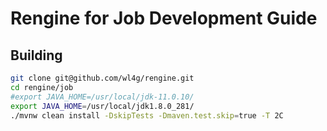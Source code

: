 # Rengine for Job Development Guide

## Building

```bash
git clone git@github.com/wl4g/rengine.git
cd rengine/job
#export JAVA_HOME=/usr/local/jdk-11.0.10/
export JAVA_HOME=/usr/local/jdk1.8.0_281/
./mvnw clean install -DskipTests -Dmaven.test.skip=true -T 2C
```
